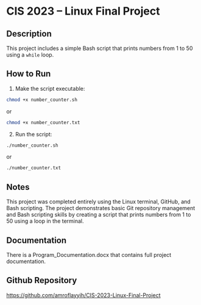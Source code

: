 # CIS 2023 – Linux Final Project

## Description
This project includes a simple Bash script that prints numbers from 1 to 50 using a `while` loop.

## How to Run
1. Make the script executable:
```bash
chmod +x number_counter.sh
```
or 
```bash
chmod +x number_counter.txt
```

2. Run the script:
```bash
./number_counter.sh
```
or
```bash
./number_counter.txt
```

## Notes
This project was completed entirely using the Linux terminal, GitHub, and Bash scripting.
The project demonstrates basic Git repository management and Bash scripting skills by creating a script that prints numbers from 1 to 50 using a loop in the terminal.

## Documentation
There is a Program_Documentation.docx that contains full project documentation.

## Github Repository
https://github.com/amroflayyih/CIS-2023-Linux-Final-Project
